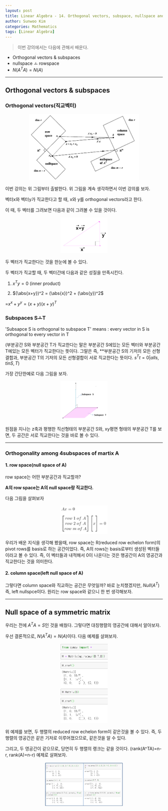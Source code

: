 ```yaml
---
layout: post
title: Linear Algebra - 14. Orthogonal vectors, subspace, nullspace and row space
author: Sunwoo Kim
categories: Mathematics
tags: [Linear Algebra]
---
```

>이번 강의에서는 다음에 관해서 배운다.
- Orthogonal vectors & subspaces
- nullspace ㅗ rowspace
- $N(A^TA) = N(A)$

---
## Orthogonal vectors & subspaces

### Orthogonal vectors(직교벡터)

<center><img src="/public/img/2019-07-09-linear algebra-lecture14/img01.png" width="70%"></center>

이번 강의는 위 그림부터 출발한다. 위 그림을 계속 생각하면서 이번 강의를 보자.

벡터x와 벡터y가 직교한다고 할 때, x와 y를 orthogonal vectors라고 한다.

이 때, 두 벡터를 그려보면 다음과 같이 그려볼 수 있을 것이다.
<center><img src="/public/img/2019-07-09-linear algebra-lecture14/img02.png" width="30%"></center>

두 벡터가 직교한다는 것을 한눈에 볼 수 있다.

두 벡터가 직교할 때, 두 벡터간에 다음과 같은 성질을 만족시킨다.

1. $x^Ty=0$ (inner product)

2. $(\abs{x+y})^2 = (\abs{x})^2 + (\abs{y})^2$

=$x^x + y^y = (x+y)(x+y)^T$

### Subspaces SㅗT

'Subsapce S is orthogonal to subspace T' means : every vector in S is 
orthogonal to every vector in T

(부분공간 S와 부분공간 T가 직교한다는 말은 부분공간 S에있는 모든 벡터와 부분공간 T에있는
 모든 벡터가 직교한다는 뜻이다. 그말은 즉, **부분공간 S의 기저의 모든 선형결합과, 부분공간 T의 기저의
 모든 선형결합이 서로 직교한다는 뜻이다. ${s^Tt=0 |all s, t in S, T}$)

 가장 간단한예로 다음 그림을 보자.
 <center><img src="/public/img/2019-07-09-linear algebra-lecture14/img03.png" width="30%"></center>

 원점을 지나는 z축과 평행한 직선형태의 부분공간 S와, xy평면 형태의 부분공간 T를 보면, 두 공간은 
 서로 직교한다는 것을 바로 볼 수 있다.

---
 ### Orthogonality among 4subspaces of martix A

 #### 1. row space(null space of A)
 row space는 어떤 부분공간과 직교할까?

 **A의 row space는 A의 null space랑 직교한다.**

 다음 그림을 살펴보자
 <center><img src="/public/img/2019-07-09-linear algebra-lecture14/img04.png" width="30%"></center>

 우리가 배운 지식을 생각해 봤을때, row space는 R(reduced row echelon form)의 pivot rows를 
 basis로 하는 공간이었다. 즉, A의 rows는 basis로부터 생성된 벡터들이라고 볼 수 있다. 즉, 이 벡터들과 
 내적해서 0이 나온다는 것은 행공간이 A의 영공간과 직교한다는 것을 의미한다.


#### 2. column space(left null space of A)
그렇다면 column space와 직교하는 공간은 무엇일까? 바로 눈치챘겠지만, $Null(A^T)$ 
즉, left nullspce이다. 원리는 row space와 같으니 한 번 생각해보자.

---
## Null space of a symmetric matrix

우리는 전에 $A^TA = S$인 것을 배웠다. 그렇다면 대칭행렬의 영공간에 대해서 알아보자.

우선 결론적으로, $N(A^TA)=N(A)$이다. 다음 예제를 살펴보자.
 <center><img src="/public/img/2019-07-09-linear algebra-lecture14/img05.png" width="30%"></center>

 위 예제를 보면, 두 행렬의 reduced row echelon form이 같은것을 볼 수 있다. 즉, 두 행렬의 영공간은 같은 기저로
 이루어졌으므로, 같은것을 알 수 있다.


 그리고, 두 영공간이 같으므로, 당연히 두 행렬의 랭크는 같을 것이다.
 (rank(A^TA)=n-r, rank(A)=n-r) 예제로 살펴보자.
  <center><img src="/public/img/2019-07-09-linear algebra-lecture14/img06.png" width="50%"></center>





 








